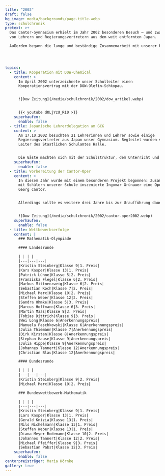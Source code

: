 ```yaml
---
title: "2002"
draft: false
bg_image: media/backgrounds/page-title.webp
type: schulchronik
pretext: >+
  Das Cantor-Gymnasium erhielt im Jahr 2002 besonderen Besuch – und zwar
  von Lehrern und Regierungsvertretern aus dem weit entfernten Japan. 

  Außerdem begann die lange und beständige Zusammenarbeit mit unserer Partnerfirma Dow-Chemical und die Vorbereitung der „Cantor-Oper“, die drei Jahre später uraufgeführt werden sollte.




topics:
  - title: Kooperation mit DOW-Chemical
    content: >
      Im April 2002 unterzeichnete unser Schulleiter einen
      Kooperationsvertrag mit der DOW-Olefin-Schkopau.


      ![Dow Zeitung](/media/schulchronik/2002/dow_artikel.webp)


      {{< youtube dOLjYzU_R10 >}}
    superhaufen:
      enable: false
  - title: Japanische Lehrerdelegation am GCG
    content: >
      Am 17.10.2002 besuchten 21 Lehrerinnen und Lehrer sowie einige
      Regierungsvertreter aus Japan unser Gymnasium. Begleitet wurden sie vom
      Leiter des Staatlichen Schulamtes Halle.


      Die Gäste machten sich mit der Schulstruktur, dem Unterricht und dem schulischen Leben in Deutschland vertraut.
    superhaufen:
      enable: false
  - title: Vorbereitung der Cantor-Oper
    content: >
      In diesem Jahr wurde mit einem besonderen Projekt begonnen: Zusammen
      mit Schülern unserer Schule inszenierte Ingomar Grünauer eine Oper über
      Georg Cantor.


      Allerdings sollte es weitere drei Jahre bis zur Uraufführung dauern...


      ![Dow Zeitung](/media/schulchronik/2002/cantor-oper2002.webp)
    superhaufen:
      enable: false
  - title: Wettbewerbserfolge
    content: |
      ### Mathematik-Olympiade

      #### Landesrunde

      | | | |
      |---|---|---|
      |Kristin Steinberg|Klasse 9|1. Preis|
      |Kars Kasper|Klasse 13|1. Preis|
      |Patrick Lühne|Klasse 5|2. Preis|
      |Franziska Flegel|Klasse 6|2. Preis|
      |Markus Mittnenzweig|Klasse 6|2. Preis|
      |Sebastian Koch|Klasse 7|2. Preis|
      |Michael Marx|Klasse 10|2. Preis|
      |Steffen Weber|Klasse 12|2. Preis|
      |Sandra Ohmke|Klasse 5|3. Preis|
      |Marcus Hoffmann|Klasse 6|3. Preis|
      |Martin Maas|Klasse 8|3. Preis|
      |Tobias Dittrich|Klasse 9|3. Preis|
      |Wei Long|Klasse 6|Anerkennungspreis|
      |Manuela Paschkowski|Klasse 6|Anerkennungspreis|
      |Julia Thiemann|Klasse 7|Anerkennungspreis|
      |Dirk Kirsten|Klasse 8|Anerkennungspreis|
      |Stephan Hause|Klasse 9|Anerkennungspreis|
      |Julia Hippe|Klasse 9|Anerkennungspreis|
      |Johannes Tannert|Klasse 12|Anerkennungspreis|
      |Christian Blau|Klasse 12|Anerkennungspreis|

      #### Bundesrunde

      | | | |
      |---|---|---|
      |Kristin Steinberg|Klasse 9|2. Preis|
      |Michael Marx|Klasse 10|2. Preis|

      ### Bundeswettbewerb-Mathematik

      | | | |
      |---|---|---|
      |Kristin Steinberg|Klasse 9|1. Preis|
      |Lars Kasper|Klasse 13|1. Preis|
      |Gerald Knizia|Klasse 13|1. Preis|
      |Nils Nichelmann|Klasse 13|1. Preis|
      |Steffen Weber|Klasse 13|1. Preis|
      |Diana Meyer-Bodemann|Klasse 10|2. Preis|
      |Johannes Tannert|Klasse 12|2. Preis|
      |Michael Pfeiffer|Klasse 9|3. Preis|
      |Sebastian Pabst|Klasse 12|3. Preis|
    superhaufen:
      enable: false
cantorpreisträger: Maria Hörnke
gallery: true
---
```

